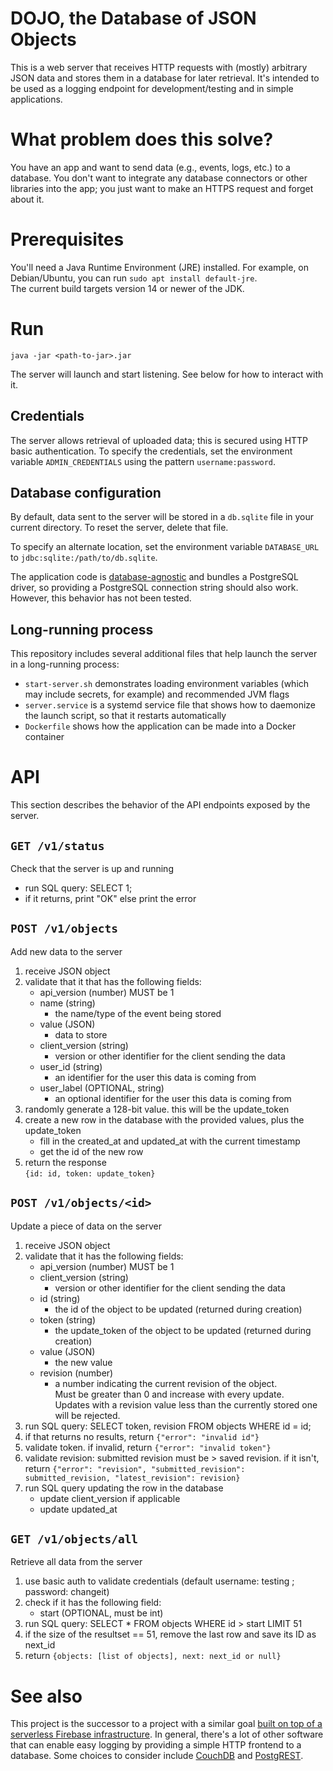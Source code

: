 DOJO, the Database of JSON Objects
===================================

This is a web server that receives HTTP requests with (mostly) arbitrary JSON data and stores them in a database for later retrieval. It's intended to be used as a logging endpoint for development/testing and in simple applications.

# What problem does this solve?
You have an app and want to send data (e.g., events, logs, etc.) to a database. You don't want to integrate any database connectors or other libraries into the app; you just want to make an HTTPS request and forget about it.

# Prerequisites

You'll need a Java Runtime Environment (JRE) installed. For example, on Debian/Ubuntu, you can run `sudo apt install default-jre`.  
The current build targets version 14 or newer of the JDK.

# Run

    java -jar <path-to-jar>.jar

The server will launch and start listening. See below for how to interact with it.

## Credentials

The server allows retrieval of uploaded data; this is secured using HTTP basic authentication. To specify the credentials, set the environment variable `ADMIN_CREDENTIALS` using the pattern `username:password`.

## Database configuration

By default, data sent to the server will be stored in a `db.sqlite` file in your current directory. To reset the server, delete that file.

To specify an alternate location, set the environment variable `DATABASE_URL` to `jdbc:sqlite:/path/to/db.sqlite`.

The application code is [database-agnostic](https://github.com/JetBrains/Exposed#supported-databases) and bundles a PostgreSQL driver, so providing a PostgreSQL connection string should also work.
However, this behavior has not been tested.

## Long-running process

This repository includes several additional files that help launch the server in a long-running process:

- `start-server.sh` demonstrates loading environment variables (which may include secrets, for example) and recommended JVM flags
- `server.service` is a systemd service file that shows how to daemonize the launch script, so that it restarts automatically
- `Dockerfile` shows how the application can be made into a Docker container

# API

This section describes the behavior of the API endpoints exposed by the server.

## `GET /v1/status`

Check that the server is up and running

- run SQL query: SELECT 1;
- if it returns, print "OK" else print the error

## `POST /v1/objects`

Add new data to the server

1. receive JSON object
2. validate that it that has the following fields:
    - api_version (number) MUST be 1
    - name (string)
      - the name/type of the event being stored
    - value (JSON)
      - data to store
    - client_version (string)
       - version or other identifier for the client sending the data
    - user_id (string)
       - an identifier for the user this data is coming from
    - user_label (OPTIONAL, string)
       - an optional identifier for the user this data is coming from
3. randomly generate a 128-bit value. this will be the update_token
4. create a new row in the database with the provided values, plus the update_token
   - fill in the created_at and updated_at with the current timestamp
   - get the id of the new row
5. return the response  
   `{id: id, token: update_token}`

## `POST /v1/objects/<id>`

Update a piece of data on the server

1. receive JSON object
2. validate that it has the following fields:
    - api_version (number) MUST be 1
    - client_version (string)
      - version or other identifier for the client sending the data
    - id (string)
      - the id of the object to be updated (returned during creation)
    - token (string)
       - the update_token of the object to be updated (returned during creation)
    - value (JSON)
       - the new value
    - revision (number)
      - a number indicating the current revision of the object.  
        Must be greater than 0 and increase with every update.  
        Updates with a revision value less than the currently stored one will be rejected.
3. run SQL query: SELECT token, revision FROM objects WHERE id = id;
4. if that returns no results, return `{"error": "invalid id"}`
5. validate token. if invalid, return `{"error": "invalid token"}`
6. validate revision: submitted revision must be > saved revision. if it isn't, return `{"error": "revision", "submitted_revision": submitted_revision, "latest_revision": revision}`
7. run SQL query updating the row in the database
    - update client_version if applicable
    - update updated_at

## `GET /v1/objects/all`

Retrieve all data from the server

 1. use basic auth to validate credentials (default username: testing ; password: changeit)
 2. check if it has the following field:
     - start (OPTIONAL, must be int)
 3. run SQL query: SELECT * FROM objects WHERE id > start LIMIT 51
 4. if the size of the resultset == 51, remove the last row and save its ID as next_id
 5. return `{objects: [list of objects], next: next_id or null}`

# See also

This project is the successor to a project with a similar goal [built on top of a serverless Firebase infrastructure](https://github.com/nmalkin/siskel).
In general, there's a lot of other software that can enable easy logging by providing a simple HTTP frontend to a database.
Some choices to consider include [CouchDB](https://couchdb.apache.org/) and [PostgREST](https://postgrest.org/).
